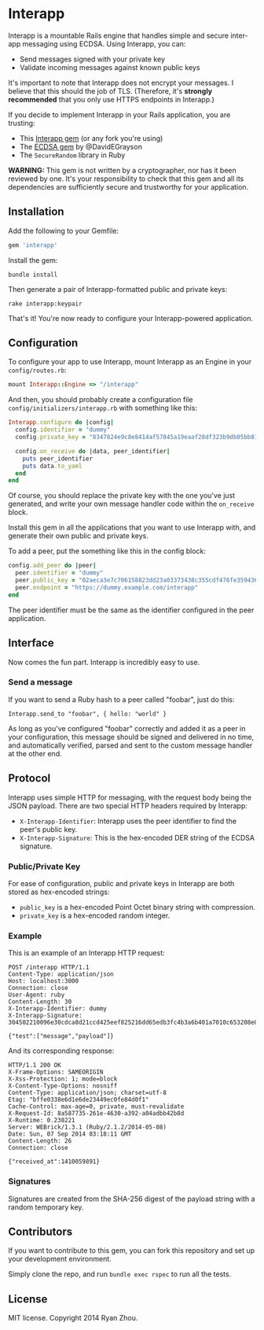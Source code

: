 Interapp
========

Interapp is a mountable Rails engine that handles simple and secure inter-app messaging using ECDSA. Using Interapp, you can:

* Send messages signed with your private key
* Validate incoming messages against known public keys

It's important to note that Interapp does not encrypt your messages. I believe that this should the job of TLS. (Therefore, it's **strongly recommended** that you only use HTTPS endpoints in Interapp.)

If you decide to implement Interapp in your Rails application, you are trusting:

* This [Interapp gem](https://github.com/zhoutong/interapp) (or any fork you're using)
* The [ECDSA gem](https://github.com/DavidEGrayson/ruby_ecdsa) by @DavidEGrayson
* The `SecureRandom` library in Ruby

**WARNING:** This gem is not written by a cryptographer, nor has it been reviewed by one. It's your responsibility to check that this gem and all its dependencies are sufficiently secure and trustworthy for your application.

## Installation

Add the following to your Gemfile:

```ruby
gem 'interapp'
```

Install the gem:

```
bundle install
```

Then generate a pair of Interapp-formatted public and private keys:

```
rake interapp:keypair
```

That's it! You're now ready to configure your Interapp-powered application.

## Configuration

To configure your app to use Interapp, mount Interapp as an Engine in your `config/routes.rb`:

```ruby
mount Interapp::Engine => "/interapp"
```

And then, you should probably create a configuration file `config/initializers/interapp.rb` with something like this:

```ruby
Interapp.configure do |config|
  config.identifier = "dummy"
  config.private_key = "8347824e9c8e8414af57845a19eaaf28df323b9db05bb81de6cd3bbd784174a5"

  config.on_receive do |data, peer_identifier|
    puts peer_identifier
    puts data.to_yaml
  end
end
```

Of course, you should replace the private key with the one you've just generated, and write your own message handler code within the `on_receive` block.

Install this gem in all the applications that you want to use Interapp with, and generate their own public and private keys.

To add a peer, put the something like this in the config block:

```ruby
config.add_peer do |peer|
  peer.identifier = "dummy"
  peer.public_key = "02aeca3e7c706158823dd23a03373438c355cdf476fe3594364226ada0035abfea"
  peer.endpoint = "https://dummy.example.com/interapp"
end
```

The peer identifier must be the same as the identifier configured in the peer application.

## Interface

Now comes the fun part. Interapp is incredibly easy to use.

### Send a message

If you want to send a Ruby hash to a peer called "foobar", just do this:

```
Interapp.send_to "foobar", { hello: "world" }
```

As long as you've configured "foobar" correctly and added it as a peer in your configuration, this message should be signed and delivered in no time, and automatically verified, parsed and sent to the custom message handler at the other end.

## Protocol

Interapp uses simple HTTP for messaging, with the request body being the JSON payload. There are two special HTTP headers required by Interapp:

* `X-Interapp-Identifier`: Interapp uses the peer identifier to find the peer's public key.
* `X-Interapp-Signature`: This is the hex-encoded DER string of the ECDSA signature.

### Public/Private Key

For ease of configuration, public and private keys in Interapp are both stored as hex-encoded strings:

* `public_key` is a hex-encoded Point Octet binary string with compression.
* `private_key` is a hex-encoded random integer.

### Example

This is an example of an Interapp HTTP request:

```http
POST /interapp HTTP/1.1
Content-Type: application/json
Host: localhost:3000
Connection: close
User-Agent: ruby
Content-Length: 30
X-Interapp-Identifier: dummy
X-Interapp-Signature: 304502210096e30cdca8d21ccd425eef825216dd65edb3fc4b3a6b401a7010c653208e864202201b442c03037c8deb6e3ff27cc33f6ddc338e02923d45ada41b5d57ee7d4b8a4a

{"test":["message","payload"]}
```

And its corresponding response:

```http
HTTP/1.1 200 OK
X-Frame-Options: SAMEORIGIN
X-Xss-Protection: 1; mode=block
X-Content-Type-Options: nosniff
Content-Type: application/json; charset=utf-8
Etag: "bffe0338e6d1e6de23449ec0fe84d0f1"
Cache-Control: max-age=0, private, must-revalidate
X-Request-Id: 8a587735-261e-4630-a392-a04adbb42b8d
X-Runtime: 0.238221
Server: WEBrick/1.3.1 (Ruby/2.1.2/2014-05-08)
Date: Sun, 07 Sep 2014 03:18:11 GMT
Content-Length: 26
Connection: close

{"received_at":1410059891}
```

### Signatures

Signatures are created from the SHA-256 digest of the payload string with a random temporary key.

## Contributors

If you want to contribute to this gem, you can fork this repository and set up your development environment.

Simply clone the repo, and run `bundle exec rspec` to run all the tests.

## License

MIT license. Copyright 2014 Ryan Zhou.
